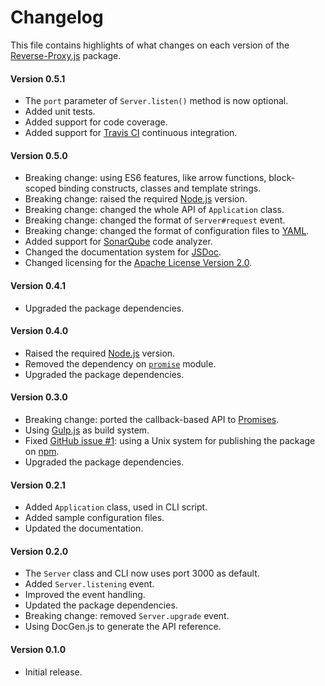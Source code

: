 # Changelog
This file contains highlights of what changes on each version of the [Reverse-Proxy.js](https://github.com/cedx/reverse-proxy.js) package.

#### Version 0.5.1
- The `port` parameter of `Server.listen()` method is now optional.
- Added unit tests.
- Added support for code coverage.
- Added support for [Travis CI](https://travis-ci.org) continuous integration.

#### Version 0.5.0
- Breaking change: using ES6 features, like arrow functions, block-scoped binding constructs, classes and template strings.
- Breaking change: raised the required [Node.js](http://nodejs.org) version.
- Breaking change: changed the whole API of `Application` class.
- Breaking change: changed the format of `Server#request` event.
- Breaking change: changed the format of configuration files to [YAML](http://yaml.org).
- Added support for [SonarQube](http://www.sonarqube.org) code analyzer.
- Changed the documentation system for [JSDoc](http://usejsdoc.org).
- Changed licensing for the [Apache License Version 2.0](http://www.apache.org/licenses/LICENSE-2.0).

#### Version 0.4.1
- Upgraded the package dependencies.

#### Version 0.4.0
- Raised the required [Node.js](http://nodejs.org) version.
- Removed the dependency on [`promise`](https://www.npmjs.com/package/promise) module.
- Upgraded the package dependencies.

#### Version 0.3.0
- Breaking change: ported the callback-based API to [Promises](https://developer.mozilla.org/en-US/docs/Web/JavaScript/Reference/Global_Objects/Promise).
- Using [Gulp.js](http://gulpjs.com) as build system.
- Fixed [GitHub issue #1](https://github.com/cedx/reverse-proxy.js/issues/1): using a Unix system for publishing the package on [npm](https://www.npmjs.com).
- Upgraded the package dependencies.

#### Version 0.2.1
- Added `Application` class, used in CLI script.
- Added sample configuration files.
- Updated the documentation.

#### Version 0.2.0
- The `Server` class and CLI now uses port 3000 as default.
- Added `Server.listening` event.
- Improved the event handling.
- Updated the package dependencies.
- Breaking change: removed `Server.upgrade` event.
- Using DocGen.js to generate the API reference.

#### Version 0.1.0
- Initial release.
